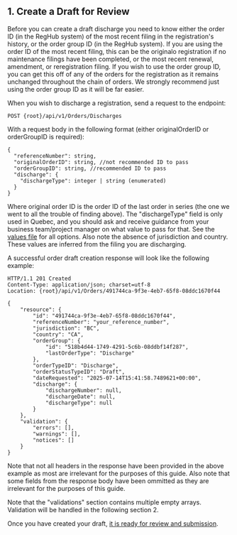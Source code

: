 ## 1. Create a Draft for Review

Before you can create a draft discharge you need to know either the order ID (in the RegHub system) of the most recent filing in the registration's history, or the order group ID (in the RegHub system). If you are using the order ID of the most recent filing, this can be the originalo registration if no maintenance filings have been completed, or the most recent renewal, amendment, or reregistration filing. If you wish to use the order group ID, you can get this off of any of the orders for the registration as it remains unchanged throughout the chain of orders. We strongly recommend just using the order group ID as it will be far easier.

When you wish to discharge a registration, send a request to the endpoint:

```
POST {root}/api/v1/Orders/Discharges
```

With a request body in the following format (either originalOrderID or orderGroupID is required):

```
{
  "referenceNumber": string,
  "originalOrderID": string, //not recommended ID to pass
  "orderGroupID": string, //recommended ID to pass
  "discharge": {
    "dischargeType": integer | string (enumerated)
  }
}
```

Where original order ID is the order ID of the last order in series (the one we went to all the trouble of finding above). The "dischargeType" field is only used in Quebec, and you should ask and receive guidance from your business team/project manager on what value to pass for that. See the [values file](https://github.com/Reg-Hub/API/blob/main/PPSA%20Discharges/Values.md) for all options. Also note the absence of jurisdiction and country. These values are inferred from the filing you are discharging.

A successful order draft creation response will look like the following example:

```
HTTP/1.1 201 Created
Content-Type: application/json; charset=utf-8
Location: {root}/api/v1/Orders/491744ca-9f3e-4eb7-65f8-08ddc1670f44

{
    "resource": {
        "id": "491744ca-9f3e-4eb7-65f8-08ddc1670f44",
        "referenceNumber": "your_reference_number",
        "jurisdiction": "BC",
        "country": "CA",
        "orderGroup": {
            "id": "518b4d44-1749-4291-5c6b-08ddbf14f287",
            "lastOrderType": "Discharge"
        },
        "orderTypeID": "Discharge",
        "orderStatusTypeID": "Draft",
        "dateRequested": "2025-07-14T15:41:58.7489621+00:00",
        "discharge": {
            "dischargeNumber": null,
            "dischargeDate": null,
            "dischargeType": null
        }
    },
    "validation": {
        "errors": [],
        "warnings": [],
        "notices": []
    }
}
```

Note that not all headers in the response have been provided in the above example as most are irrelevant for the purposes of this guide. Also note that some fields from the response body have been ommitted as they are irrelevant for the purposes of this guide.

Note that the "validations" section contains multiple empty arrays. Validation will be handled in the following section 2.

Once you have created your draft, [it is ready for review and submission](https://github.com/Reg-Hub/API/blob/main/PPSA%20Discharges/2.%20Correct%20Any%20Validation%20Issues.md).

